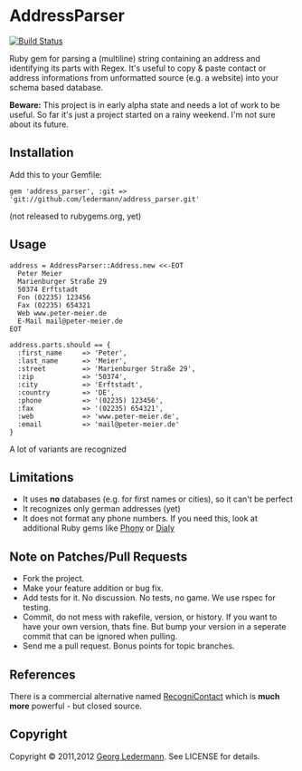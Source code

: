 # AddressParser

[![Build Status](https://secure.travis-ci.org/ledermann/address_parser.png)](http://travis-ci.org/ledermann/address_parser)

Ruby gem for parsing a (multiline) string containing an address and identifying its parts with Regex. It's useful to copy & paste contact or address informations from unformatted source (e.g. a website) into your schema based database.

**Beware:** This project is in early alpha state and needs a lot of work to be useful. So far it's just a project started on a rainy weekend. I'm not sure about its future.


## Installation

Add this to your Gemfile:

    gem 'address_parser', :git => 'git://github.com/ledermann/address_parser.git'

(not released to rubygems.org, yet)

## Usage

    address = AddressParser::Address.new <<-EOT
      Peter Meier
      Marienburger Straße 29
      50374 Erftstadt
      Fon (02235) 123456
      Fax (02235) 654321
      Web www.peter-meier.de
      E-Mail mail@peter-meier.de
    EOT
    
    address.parts.should == {
      :first_name     => 'Peter',
      :last_name      => 'Meier',
      :street         => 'Marienburger Straße 29',
      :zip            => '50374',
      :city           => 'Erftstadt',
      :country        => 'DE',
      :phone          => '(02235) 123456',
      :fax            => '(02235) 654321',
      :web            => 'www.peter-meier.de',
      :email          => 'mail@peter-meier.de'
    }

A lot of variants are recognized


## Limitations

* It uses **no** databases (e.g. for first names or cities), so it can't be perfect
* It recognizes only german addresses (yet)
* It does not format any phone numbers. If you need this, look at additional Ruby gems like [Phony](https://github.com/floere/phony) or [Dialy](https://github.com/ledermann/dialy)


## Note on Patches/Pull Requests

* Fork the project.
* Make your feature addition or bug fix.
* Add tests for it. No discussion. No tests, no game. We use rspec for testing.
* Commit, do not mess with rakefile, version, or history. If you want to have your own version, thats fine. But bump your version in a seperate commit that can be ignored when pulling.
* Send me a pull request. Bonus points for topic branches.


## References

There is a commercial alternative named [RecogniContact](http://address-parser.com) which is **much more** powerful - but closed source.


## Copyright

Copyright © 2011,2012 [Georg Ledermann](http://georg-ledermann.de). See LICENSE for details.